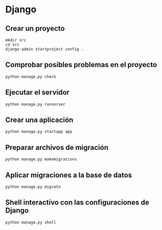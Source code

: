 # Django

## Crear un proyecto

    mkdir src
    cd src
    django-admin startproject config .

## Comprobar posibles problemas en el proyecto

    python manage.py check

## Ejecutar el servidor

    python manage.py runserver

## Crear una aplicación

    python manage.py startapp app

## Preparar archivos de migración

    python manage.py makemigrations

## Aplicar migraciones a la base de datos

    python manage.py migrate

## Shell interactivo con las configuraciones de Django

    python manage.py shell